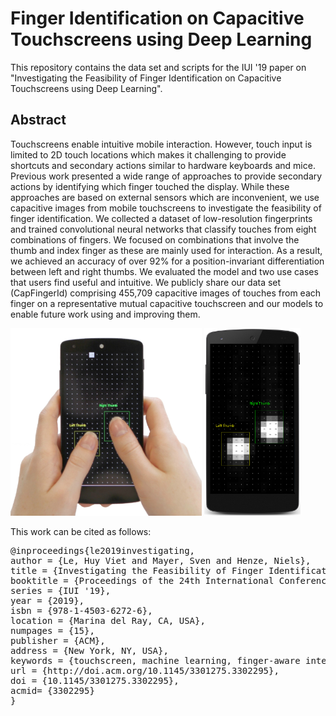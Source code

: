 # Finger Identification on Capacitive Touchscreens using Deep Learning
This repository contains the data set and scripts for the IUI '19 paper on "Investigating the Feasibility of Finger Identification on Capacitive Touchscreens using Deep Learning".

## Abstract
Touchscreens enable intuitive mobile interaction. However, touch input is limited to 2D touch locations which makes it challenging to provide shortcuts and secondary actions similar to hardware keyboards and mice. Previous work presented a wide range of approaches to provide secondary actions by identifying which finger touched the display. While these approaches are based on external sensors which are inconvenient, we use capacitive images from mobile touchscreens to investigate the feasibility of finger identification. We collected a dataset of low-resolution fingerprints and trained convolutional neural networks that classify touches from eight combinations of fingers. We focused on combinations that involve the thumb and index finger as these are mainly used for interaction. As a result, we achieved an accuracy of over 92% for a position-invariant differentiation between left and right thumbs. We evaluated the model and two use cases that users find useful and intuitive. We publicly share our data set (CapFingerId) comprising 455,709 capacitive images of touches from each finger on a representative mutual capacitive touchscreen and our models to enable future work using and improving them.

<img src="https://github.com/interactionlab/CapFingerId/blob/master/images/hand.jpg" height="300px"> <img src="https://github.com/interactionlab/CapFingerId/blob/master/images/cap_img.png" height="300px">

This work can be cited as follows:
<pre>
@inproceedings{le2019investigating,
author = {Le, Huy Viet and Mayer, Sven and Henze, Niels},
title = {Investigating the Feasibility of Finger Identification on Capacitive Touchscreens using Deep Learning},
booktitle = {Proceedings of the 24th International Conference on Intelligent User Interfaces},
series = {IUI '19},
year = {2019},
isbn = {978-1-4503-6272-6},
location = {Marina del Ray, CA, USA},
numpages = {15},
publisher = {ACM},
address = {New York, NY, USA},
keywords = {touchscreen, machine learning, finger-aware interaction},
url = {http://doi.acm.org/10.1145/3301275.3302295},
doi = {10.1145/3301275.3302295},
acmid= {3302295}
}
</pre>
